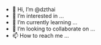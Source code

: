 - 👋 Hi, I’m @dzthai
- 👀 I’m interested in ...
- 🌱 I’m currently learning ...
- 💞️ I’m looking to collaborate on ...
- 📫 How to reach me ...

<!---
dzthai/dzthai is a ✨ special ✨ repository because its `README.md` (this file) appears on your GitHub profile.
You can click the Preview link to take a look at your changes.
--->
